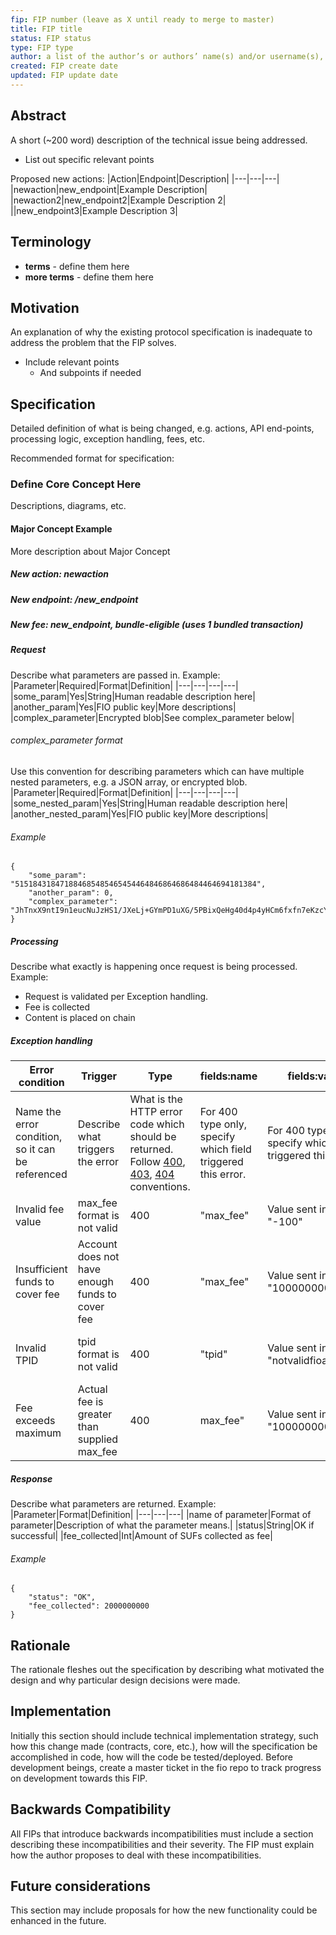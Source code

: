 ```yaml
---
fip: FIP number (leave as X until ready to merge to master)
title: FIP title
status: FIP status
type: FIP type
author: a list of the author’s or authors’ name(s) and/or username(s), or name(s) and email(s)
created: FIP create date
updated: FIP update date
---
```


## Abstract
A short (~200 word) description of the technical issue being addressed.
* List out specific relevant points 

Proposed new actions:
|Action|Endpoint|Description|
|---|---|---|
|newaction|new_endpoint|Example Description|
|newaction2|new_endpoint2|Example Description 2|
||new_endpoint3|Example Description 3|

## Terminology
* **terms** - define them here
* **more terms** - define them here

## Motivation
An explanation of why the existing protocol specification is inadequate to address the problem that the FIP solves.
* Include relevant points
  * And subpoints if needed

## Specification
Detailed definition of what is being changed, e.g. actions, API end-points, processing logic, exception handling, fees, etc.

Recommended format for specification:

### Define Core Concept Here
Descriptions, diagrams, etc.

#### Major Concept Example
More description about Major Concept
##### New action: *newaction*
##### New endpoint: /new_endpoint
##### New fee: new_endpoint, bundle-eligible (uses 1 bundled transaction)
##### Request
Describe what parameters are passed in. Example:
|Parameter|Required|Format|Definition|
|---|---|---|---|
|some_param|Yes|String|Human readable description here|
|another_param|Yes|FIO public key|More descriptions|
|complex_parameter|Encrypted blob|See complex_parameter below|
###### *complex_parameter* format
Use this convention for describing parameters which can have multiple nested parameters, e.g. a JSON array, or encrypted blob.
|Parameter|Required|Format|Definition|
|---|---|---|---|
|some_nested_param|Yes|String|Human readable description here|
|another_nested_param|Yes|FIO public key|More descriptions|
###### Example
```
{
	"some_param": "515184318471884685485465454464846864686484464694181384",
	"another_param": 0,
	"complex_parameter": "JhTnxX9ntI9n1eucNuJzHS1/JXeLj+GYmPD1uXG/5PBixQeHg40d4p4yHCm6fxfn7eKzcY"
}
```
##### Processing
Describe what exactly is happening once request is being processed. Example:
* Request is validated per Exception handling.
* Fee is collected
* Content is placed on chain
##### Exception handling
|Error condition|Trigger|Type|fields:name|fields:value|Error message|
|---|---|---|---|---|---|
|Name the error condition, so it can be referenced|Describe what triggers the error|What is the HTTP error code which should be returned. Follow [400](https://developers.fioprotocol.io/api/api-spec/models/error-400), [403](https://developers.fioprotocol.io/api/api-spec/models/error-403), [404](https://developers.fioprotocol.io/api/api-spec/models/error-404) conventions.|For 400 type only, specify which field triggered this error.|For 400 type only, specify which value triggered this error.|Provide descriptive error message.|
|Invalid fee value|max_fee format is not valid|400|"max_fee"|Value sent in, e.g. "-100"|"Invalid fee value"|
|Insufficient funds to cover fee|Account does not have enough funds to cover fee|400|"max_fee"|Value sent in, e.g. "1000000000"|"Insufficient funds to cover fee"|
|Invalid TPID|tpid format is not valid|400|"tpid"|Value sent in, e.g. "notvalidfioaddress"|"TPID must be empty or valid FIO address"|
|Fee exceeds maximum|Actual fee is greater than supplied max_fee|400|max_fee"|Value sent in, e.g. "1000000000"|"Fee exceeds supplied maximum"|
##### Response
Describe what parameters are returned. Example:
|Parameter|Format|Definition|
|---|---|---|
|name of parameter|Format of parameter|Description of what the parameter means.|
|status|String|OK if successful|
|fee_collected|Int|Amount of SUFs collected as fee|
###### Example
```
{
	"status": "OK",
	"fee_collected": 2000000000
}
```

## Rationale
The rationale fleshes out the specification by describing what motivated the design and why particular design decisions were made.

## Implementation
Initially this section should include technical implementation strategy, such how this change made (contracts, core, etc.), how will the specification be accomplished in code, how will the code be tested/deployed. Before development beings, create a master ticket in the fio repo to track progress on development towards this FIP.

## Backwards Compatibility
All FIPs that introduce backwards incompatibilities must include a section describing these incompatibilities and their severity. The FIP must explain how the author proposes to deal with these incompatibilities.

## Future considerations
This section may include proposals for how the new functionality could be enhanced in the future.
